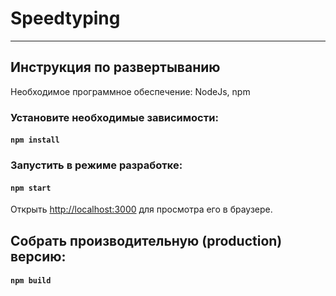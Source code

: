 # Speedtyping

---

## Инструкция по развертыванию

Необходимое программное обеспечение: NodeJs, npm

### Установите необходимые зависимости: 
#### `npm install`

### Запустить в режиме разработке: 
#### `npm start`

Открыть [http://localhost:3000](http://localhost:3000) для просмотра его в браузере.

## Собрать производительную (production) версию:
#### `npm build`
